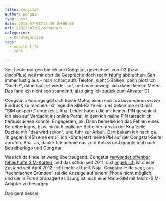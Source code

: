 ```yaml
---
title: Congstar
author: penguin
type: post
date: 2013-07-01T14:49:16+00:00
url: /2013/07/01/congstar/
categories:
  - Uncategorized
tags:
  - mobile life
  - rant

---
```

Seit heute morgen bin ich bei Congstar, gewechselt von O2 (bzw. discoPlus) weil mir dort die Gespräche doch recht häufig abbrachen. Sah immer lustig aus - man schaut aufs Telefon, sieht 5 Balken, dann plötzlich "Suche", dann baut er wieder auf, und man bewegt sich dabei keinen Meter. Das fand ich nicht soo spannend, also ging ich zurück zum Altvater D1.

Congstar allerdings gibt sich beste Mühe, einen nicht so besonderen ersten Eindruck zu machen. Ich lege die SIM-Karte ein, und bekomme erst mal "SIM gesperrt" angezeigt. Aha. Leider haben die mir keinen PIN geschickt. Ich also auf Verdacht ins online Portal, in dem ich meine PIN tatsächlich heraussuchen konnte. Eingegeben, ok. Dann bemerke ich das Fehlen eines Betreiberlogos, bzw. einfach jeglicher Betreiberinfos in der Kopfzeile. Dachte mir "das wird schon", und fuhr zur Arbeit. Dort bekam ich nach ca. 1h gegen 9:45h eine email, ich könne jetzt meine PIN auf der Congstar-Seite abrufen. Aha. Ja, danke. Ich nehme das zum Anlass und google mal nach Betreiberlogo und Congstar.

Was ich da finde ist wenig überzeugend. Congstar [verwendet offenbar fehlerhafte SIM-Karten][1], und das schon seit 2011, und [angeblich][2] ist dieser Zustand seit April 2012 nicht mehr aktuell. Naja. Congstar-Hilfe sagt, aus "technischen Gründen" sei die Anzeige auf einem iPhone nicht möglich, und die in Foren propagierte Lösung ist, sich eine Nano-SIM mit Micro-SIM-Adapter zu besorgen.

Das geht besser.

 [1]: http://is.gd/nDDhiK
 [2]: http://is.gd/ilqwhZ